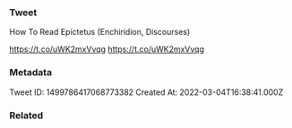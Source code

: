 ### Tweet
How To Read Epictetus (Enchiridion, Discourses)

https://t.co/uWK2mxVvqg
https://t.co/uWK2mxVvqg

### Metadata
Tweet ID: 1499786417068773382
Created At: 2022-03-04T16:38:41.000Z

### Related

